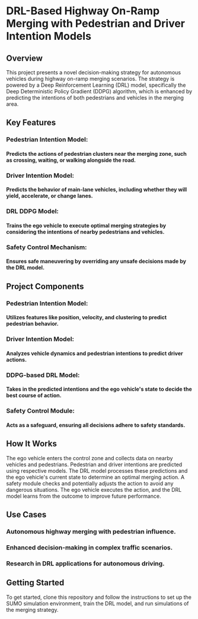 #  DRL-Based Highway On-Ramp Merging with Pedestrian and Driver Intention Models 
## Overview
This project presents a novel decision-making strategy for autonomous vehicles during highway on-ramp merging scenarios. The strategy is powered by a Deep Reinforcement Learning (DRL) model, specifically the Deep Deterministic Policy Gradient (DDPG) algorithm, which is enhanced by predicting the intentions of both pedestrians and vehicles in the merging area.

## Key Features
### Pedestrian Intention Model:  
#### Predicts the actions of pedestrian clusters near the merging zone, such as crossing, waiting, or walking alongside the road.
### Driver Intention Model: 
#### Predicts the behavior of main-lane vehicles, including whether they will yield, accelerate, or change lanes.
### DRL DDPG Model: 
#### Trains the ego vehicle to execute optimal merging strategies by considering the intentions of nearby pedestrians and vehicles.
### Safety Control Mechanism: 
#### Ensures safe maneuvering by overriding any unsafe decisions made by the DRL model.
## Project Components
### Pedestrian Intention Model: 
#### Utilizes features like position, velocity, and clustering to predict pedestrian behavior.
### Driver Intention Model: 
#### Analyzes vehicle dynamics and pedestrian intentions to predict driver actions.
### DDPG-based DRL Model: 
#### Takes in the predicted intentions and the ego vehicle's state to decide the best course of action.
### Safety Control Module: 
#### Acts as a safeguard, ensuring all decisions adhere to safety standards.
## How It Works
The ego vehicle enters the control zone and collects data on nearby vehicles and pedestrians.
Pedestrian and driver intentions are predicted using respective models.
The DRL model processes these predictions and the ego vehicle's current state to determine an optimal merging action.
A safety module checks and potentially adjusts the action to avoid any dangerous situations.
The ego vehicle executes the action, and the DRL model learns from the outcome to improve future performance.
## Use Cases
### Autonomous highway merging with pedestrian influence.
### Enhanced decision-making in complex traffic scenarios.
### Research in DRL applications for autonomous driving.
## Getting Started
To get started, clone this repository and follow the instructions to set up the SUMO simulation environment, train the DRL model, and run simulations of the merging strategy.
